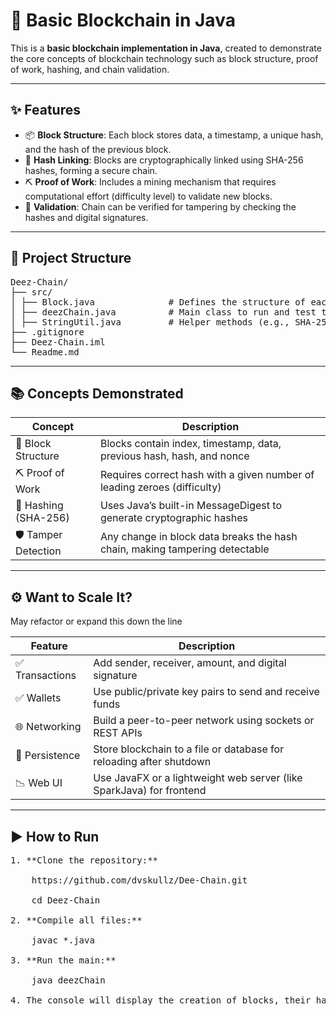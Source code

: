 # 🔗 Basic Blockchain in Java

This is a **basic blockchain implementation in Java**, created to demonstrate the core concepts of blockchain technology such as block structure, proof of work, hashing, and chain validation.

---
## ✨ Features

- 📦 **Block Structure**: Each block stores data, a timestamp, a unique hash, and the hash of the previous block.
- 🔐 **Hash Linking**: Blocks are cryptographically linked using SHA-256 hashes, forming a secure chain.
- ⛏️ **Proof of Work**: Includes a mining mechanism that requires computational effort (difficulty level) to validate new blocks.
- 🧪 **Validation**: Chain can be verified for tampering by checking the hashes and digital signatures.
---
## 📁 Project Structure
<pre>
Deez-Chain/
├── src/
│ ├── Block.java              # Defines the structure of each block
│ ├── deezChain.java          # Main class to run and test the blockchain
│ ├── StringUtil.java         # Helper methods (e.g., SHA-256 hashing, difficulty prefix)
├── .gitignore
├── Deez-Chain.iml
└── Readme.md
</pre>
---
## 📚 Concepts Demonstrated

| Concept               | Description                                                                 |
|-----------------------|-----------------------------------------------------------------------------|
| 🧱 Block Structure     | Blocks contain index, timestamp, data, previous hash, hash, and nonce       |
| ⛏️ Proof of Work        | Requires correct hash with a given number of leading zeroes (difficulty)   |
| 🔐 Hashing (SHA-256)   | Uses Java’s built-in MessageDigest to generate cryptographic hashes         |
| 🛡️ Tamper Detection    | Any change in block data breaks the hash chain, making tampering detectable |

---
## ⚙️ Want to Scale It?

May refactor or expand this down the line

| Feature        | Description                                                           |
|----------------|-----------------------------------------------------------------------|
| ✅ Transactions | Add sender, receiver, amount, and digital signature              |
| ✅ Wallets      | Use public/private key pairs to send and receive funds               |
| 🌐 Networking   | Build a peer-to-peer network using sockets or REST APIs              |
| 🧱 Persistence  | Store blockchain to a file or database for reloading after shutdown  |
| 📉 Web UI       | Use JavaFX or a lightweight web server (like SparkJava) for frontend |
---

## ▶️ How to Run
 <pre>
1. **Clone the repository:**
   
    https://github.com/dvskullz/Dee-Chain.git

    cd Deez-Chain

2. **Compile all files:**

    javac *.java

3. **Run the main:**

    java deezChain

4. The console will display the creation of blocks, their hashes, and validation status.
</pre>
